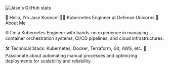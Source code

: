 ![Jase's GitHub stats](https://github-readme-stats.vercel.app/api?username=JaseKoonce&theme=dark&show_icons=true&layout=compact)

👋 Hello, I'm Jase Koonce!
👨‍💻 Kubernetes Engineer at Defense Unicorns
🔭 About Me

🌐 I'm a Kubernetes Engineer with hands-on experience in managing container orchestration systems, CI/CD pipelines, and cloud infrastructures.

🛠️ Technical Stack: Kubernetes, Docker, Terraform, Git, AWS, etc.
🎯 Passionate about automating manual processes and optimizing deployments for scalability and reliability.

